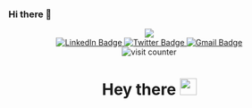 ### Hi there 👋

<!--
**bigbossbry/bigbossbry** is a ✨ _special_ ✨ repository because its `README.md` (this file) appears on your GitHub profile.

Here are some ideas to get you started:

- 🔭 I’m currently working on ...
- 🌱 I’m currently learning ...
- 👯 I’m looking to collaborate on ...
- 🤔 I’m looking for help with ...
- 💬 Ask me about ...
- 📫 How to reach me: ...
- 😄 Pronouns: ...
- ⚡ Fun fact: ...
-->

<div id="header" align="center">
    <img src="https://media.giphy.com/media/jdPMeyv9rn0hZHh8n9/giphy.gif">
    <div id="badges">
        <a href="LI-URL">
            <img src="https://img.shields.io/badge/LinkedIn-blue?style=for-the-badge&logo=linkedin&logoColor=white" alt="LinkedIn Badge"/>
        </a>
        <a href="threads/X/twitter-URL">
            <img src="https://img.shields.io/badge/Twitter-blue?style=for-the-badge&logo=twitter&logoColor=white" alt="Twitter Badge"/>
        </a>
        <a href="gmail">
            <img src="https://img.shields.io/badge/MAIL-red?style=for-the-badge&logo=gmail&logoColor=white" alt="Gmail Badge"/>
        </a>
    </div>
    <img src="https://komarev.com/ghpvc/?username=bigbossbry&style=flat-square&color=blue" alt="visit counter"/>
    <h1>
        Hey there
        <img src="https://media.giphy.com/media/hvRJCLFzcasrR4ia7z/giphy.gif" width="30px"/>
    </h1>
</div>
